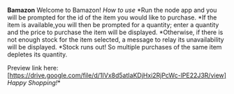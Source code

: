 **Bamazon**
Welcome to Bamazon!
*How to use*
*Run the node app and you will be prompted for the id of the item you would like to purchase. 
*If the item is available,you will then be prompted for a quantity; enter a quantity and the price to purchase the item will be displayed.
*Otherwise, if there is not enough stock for the item selected, a message to relay its unavailability will be displayed.
*Stock runs out! So multiple purchases of the same item depletes its quantity.

Preview link here: [https://drive.google.com/file/d/1IVx8d5atIaKDjHxi2RjPcWc-lPE22J3R/view]
*Happy Shopping!**
